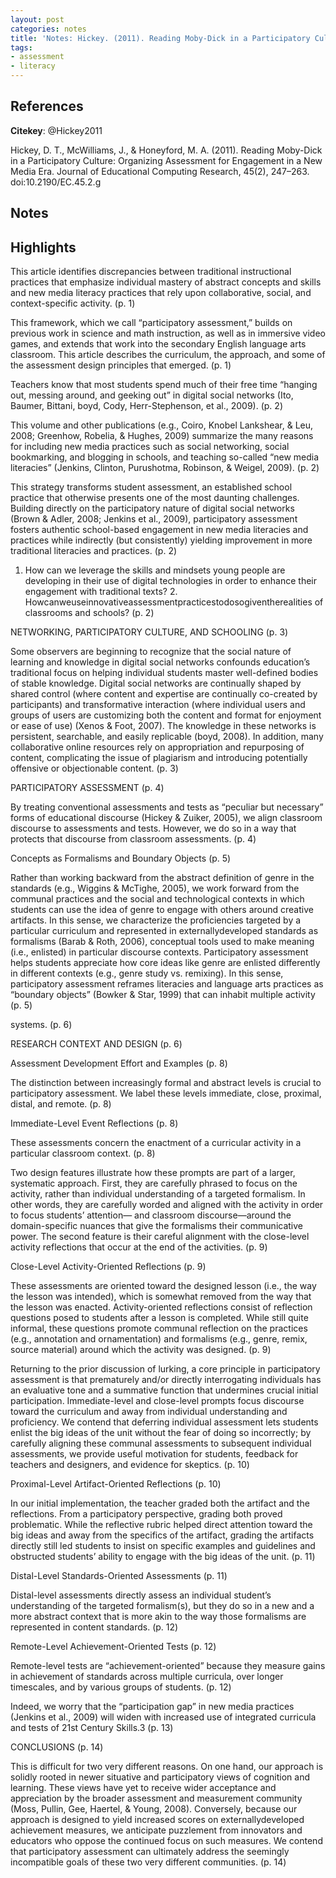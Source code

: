 ```yaml
---
layout: post
categories: notes
title: 'Notes: Hickey. (2011). Reading Moby-Dick in a Participatory Culture'
tags:
- assessment
- literacy
---
```


## References

**Citekey**: @Hickey2011

Hickey, D. T., McWilliams, J., & Honeyford, M. A. (2011). Reading Moby-Dick in a Participatory Culture: Organizing Assessment for Engagement in a New Media Era. Journal of Educational Computing Research, 45(2), 247–263. doi:10.2190/EC.45.2.g

## Notes

## Highlights


This article identifies discrepancies between traditional instructional practices that emphasize individual mastery of abstract concepts and skills and new media literacy practices that rely upon collaborative, social, and context-specific activity. (p. 1)

This framework, which we call “participatory assessment,” builds on previous work in science and math instruction, as well as in immersive video games, and extends that work into the secondary English language arts classroom. This article describes the curriculum, the approach, and some of the assessment design principles that emerged. (p. 1)

Teachers know that most students spend much of their free time “hanging out, messing around, and geeking out” in digital social networks (Ito, Baumer, Bittani, boyd, Cody, Herr-Stephenson, et al., 2009). (p. 2)

This volume and other publications (e.g., Coiro, Knobel Lankshear, & Leu, 2008; Greenhow, Robelia, & Hughes, 2009) summarize the many reasons for including new media practices such as social networking, social bookmarking, and blogging in schools, and teaching so-called “new media literacies” (Jenkins, Clinton, Purushotma, Robinson, & Weigel, 2009). (p. 2)

This strategy transforms student assessment, an established school practice that otherwise presents one of the most daunting challenges. Building directly on the participatory nature of digital social networks (Brown & Adler, 2008; Jenkins et al., 2009), participatory assessment fosters authentic school-based engagement in new media literacies and practices while indirectly (but consistently) yielding improvement in more traditional literacies and practices. (p. 2)

1. How can we leverage the skills and mindsets young people are developing in their use of digital technologies in order to enhance their engagement with traditional texts? 2. Howcanweuseinnovativeassessmentpracticestodosogiventherealities of classrooms and schools? (p. 2)

NETWORKING, PARTICIPATORY CULTURE, AND SCHOOLING (p. 3)

Some observers are beginning to recognize that the social nature of learning and knowledge in digital social networks confounds education’s traditional focus on helping individual students master well-defined bodies of stable knowledge. Digital social networks are continually shaped by shared control (where content and expertise are continually co-created by participants) and transformative interaction (where individual users and groups of users are customizing both the content and format for enjoyment or ease of use) (Xenos & Foot, 2007). The knowledge in these networks is persistent, searchable, and easily replicable (boyd, 2008). In addition, many collaborative online resources rely on appropriation and repurposing of content, complicating the issue of plagiarism and introducing potentially offensive or objectionable content. (p. 3)

PARTICIPATORY ASSESSMENT (p. 4)

By treating conventional assessments and tests as “peculiar but necessary” forms of educational discourse (Hickey & Zuiker, 2005), we align classroom discourse to assessments and tests. However, we do so in a way that protects that discourse from classroom assessments. (p. 4)

Concepts as Formalisms and Boundary Objects (p. 5)

Rather than working backward from the abstract definition of genre in the standards (e.g., Wiggins & McTighe, 2005), we work forward from the communal practices and the social and technological contexts in which students can use the idea of genre to engage with others around creative artifacts. In this sense, we characterize the proficiencies targeted by a particular curriculum and represented in externallydeveloped standards as formalisms (Barab & Roth, 2006), conceptual tools used to make meaning (i.e., enlisted) in particular discourse contexts. Participatory assessment helps students appreciate how core ideas like genre are enlisted differently in different contexts (e.g., genre study vs. remixing). In this sense, participatory assessment reframes literacies and language arts practices as “boundary objects” (Bowker & Star, 1999) that can inhabit multiple activity (p. 5)

systems. (p. 6)

RESEARCH CONTEXT AND DESIGN (p. 6)

Assessment Development Effort and Examples (p. 8)

The distinction between increasingly formal and abstract levels is crucial to participatory assessment. We label these levels immediate, close, proximal, distal, and remote. (p. 8)

Immediate-Level Event Reflections (p. 8)

These assessments concern the enactment of a curricular activity in a particular classroom context. (p. 8)

Two design features illustrate how these prompts are part of a larger, systematic approach. First, they are carefully phrased to focus on the activity, rather than individual understanding of a targeted formalism. In other words, they are carefully worded and aligned with the activity in order to focus students’ attention— and classroom discourse—around the domain-specific nuances that give the formalisms their communicative power. The second feature is their careful alignment with the close-level activity reflections that occur at the end of the activities. (p. 9)

Close-Level Activity-Oriented Reflections (p. 9)

These assessments are oriented toward the designed lesson (i.e., the way the lesson was intended), which is somewhat removed from the way that the lesson was enacted. Activity-oriented reflections consist of reflection questions posed to students after a lesson is completed. While still quite informal, these questions promote communal reflection on the practices (e.g., annotation and ornamentation) and formalisms (e.g., genre, remix, source material) around which the activity was designed. (p. 9)

Returning to the prior discussion of lurking, a core principle in participatory assessment is that prematurely and/or directly interrogating individuals has an evaluative tone and a summative function that undermines crucial initial participation. Immediate-level and close-level prompts focus discourse toward the curriculum and away from individual understanding and proficiency. We contend that deferring individual assessment lets students enlist the big ideas of the unit without the fear of doing so incorrectly; by carefully aligning these communal assessments to subsequent individual assessments, we provide useful motivation for students, feedback for teachers and designers, and evidence for skeptics. (p. 10)

Proximal-Level Artifact-Oriented Reflections (p. 10)

In our initial implementation, the teacher graded both the artifact and the reflections. From a participatory perspective, grading both proved problematic. While the reflective rubric helped direct attention toward the big ideas and away from the specifics of the artifact, grading the artifacts directly still led students to insist on specific examples and guidelines and obstructed students’ ability to engage with the big ideas of the unit. (p. 11)

Distal-Level Standards-Oriented Assessments (p. 11)

Distal-level assessments directly assess an individual student’s understanding of the targeted formalism(s), but they do so in a new and a more abstract context that is more akin to the way those formalisms are represented in content standards. (p. 12)

Remote-Level Achievement-Oriented Tests (p. 12)

Remote-level tests are “achievement-oriented” because they measure gains in achievement of standards across multiple curricula, over longer timescales, and by various groups of students. (p. 12)

Indeed, we worry that the “participation gap” in new media practices (Jenkins et al., 2009) will widen with increased use of integrated curricula and tests of 21st Century Skills.3 (p. 13)

CONCLUSIONS (p. 14)

This is difficult for two very different reasons. On one hand, our approach is solidly rooted in newer situative and participatory views of cognition and learning. These views have yet to receive wider acceptance and appreciation by the broader assessment and measurement community (Moss, Pullin, Gee, Haertel, & Young, 2008). Conversely, because our approach is designed to yield increased scores on externallydeveloped achievement measures, we anticipate puzzlement from innovators and educators who oppose the continued focus on such measures. We contend that participatory assessment can ultimately address the seemingly incompatible goals of these two very different communities. (p. 14)
